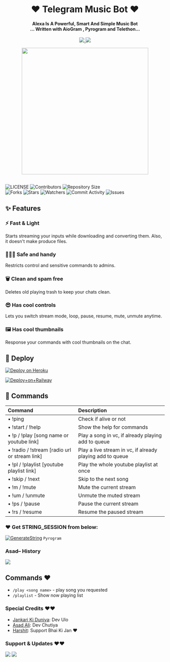 <h1 align="center"><b>❤️ Telegram Music Bot ❤️</b></h1>

<h4 align="center">Alexa Is A Powerful, Smart And Simple Music Bot<br> ... Written with AioGram , Pyrogram and Telethon...</h4>
<p align='center'>
  <a href="https://www.python.org/" alt="made-with-python"> <img src="https://img.shields.io/badge/Made%20with-Python-1f425f.svg?style=flat-square&logo=python&color=blue" /> </a>
  <a href="https://github.com/jankarikiduniya/Telegram-Music-BOT/graphs/commit-activity" alt="Maintenance"> <img src="https://img.shields.io/badge/Maintained%3F-yes-green.svg?style=flat-square" /> </a>
</p>

<p align="center"><a href="https://t.me/Dr_Asad_Ali"><img src="https://telegra.ph/file/b92ed11ca9259ec96aaee.jpg" width="400"></a></p>

<br>
    <img src="https://img.shields.io/github/license/jankarikiduniya/Telegram-Music-BOT?style=for-the-badge" alt="LICENSE">
    <img src="https://img.shields.io/github/contributors/jankarikiduniya/Telegram-Music-BOT?style=for-the-badge" alt="Contributors">
    <img src="https://img.shields.io/github/repo-size/jankarikiduniya/Telegram-Music-BOT?style=for-the-badge" alt="Repository Size"> <br>
    <img src="https://img.shields.io/github/forks/jankarikiduniya/Telegram-Music-BOT?style=for-the-badge" alt="Forks">
    <img src="https://img.shields.io/github/stars/jankarikiduniya/Telegram-Music-BOT?style=for-the-badge" alt="Stars">
    <img src="https://img.shields.io/github/watchers/jankarikiduniya/Telegram-Music-BOT?style=for-the-badge" alt="Watchers">
    <img src="https://img.shields.io/github/commit-activity/w/jankarikiduniya/Telegram-Music-BOT?style=for-the-badge" alt="Commit Activity">
    <img src="https://img.shields.io/github/issues/jankarikiduniya/Telegram-Music-BOT?style=for-the-badge" alt="Issues">
</p>

## ✨ <a name="features"></a>Features

### ⚡️ Fast & Light

Starts streaming your inputs while downloading and converting them. Also, it
doesn't make produce files.

### 👮🏻‍♀️ Safe and handy

Restricts control and sensitive commands to admins.

### 🗑 Clean and spam free

Deletes old playing trash to keep your chats clean.

### 😎 Has cool controls

Lets you switch stream mode, loop, pause, resume, mute, unmute anytime.

### 🖼 Has cool thumbnails

Response your commands with cool thumbnails on the chat.

## 🚀 <a name="deploy"></a>Deploy

[![Deploy on Heroku](https://www.herokucdn.com/deploy/button.svg)](https://heroku.com/deploy?template=https://github.com/amanrajput2001/Music-BOT)

[![Deploy+on+Railway](https://railway.app/button.svg)](https://railway.app/new/template?template=https://github.com/jankarikiduniya/Music-BOT&envs=API_ID,API_HASH,BOT_TOKEN,STRING_SESSION)

## 📄 <a name="commands"></a>Commands

Command | Description
:--- | :---
• !ping | Check if alive or not
• !start / !help | Show the help for commands
• !p / !play [song name or youtube link] | Play a song in vc, if already playing add to queue
• !radio / !stream [radio url or stream link] | Play a live stream in vc, if already playing add to queue
• !pl / !playlist [youtube playlist link] | Play the whole youtube playlist at once
• !skip / !next | Skip to the next song
• !m / !mute | Mute the current stream
• !um / !unmute | Unmute the muted stream
• !ps / !pause | Pause the current stream
• !rs / !resume | Resume the paused stream

### ❤️ Get STRING_SESSION from below:

[![GenerateString](https://img.shields.io/badge/repl.it-generateString-yellowgreen)](https://replit.com/@AssadAli/String-Session-Generator) ``Pyrogram``

### Asad– History

<a href="https://www.youtube.com/JankariKiDuniya"><img src="https://img.shields.io/badge/Join-Subscribe%20Support-blue.svg?style=for-the-badge&logo=YouTube"></a>

## Commands ❤️

- `/play <song name>` - play song you requested
- `/playlist` - Show now playing list

### Special Credits ❤️❤️
- [Jankari Ki Duniya](https://github.com/jankarikiduniya): Dev Ulo
- [Asad Ali](https://t.me/Dr_Asad_Ali): Dev Chutiya
- [Harshit](https://t.me/HarshitSharma361): Support Bhai Ki Jan ❤️
### Support & Updates ❤️❤️
<a href="https://t.me/Shayri_Music_Lovers"><img src="https://img.shields.io/badge/Join-Group%20Support-blue.svg?style=for-the-badge&logo=Telegram"></a> <a href="https://t.me/jankarikiduniya"><img src="https://img.shields.io/badge/Join-Updates%20Channel-blue.svg?style=for-the-badge&logo=Telegram"></a>
